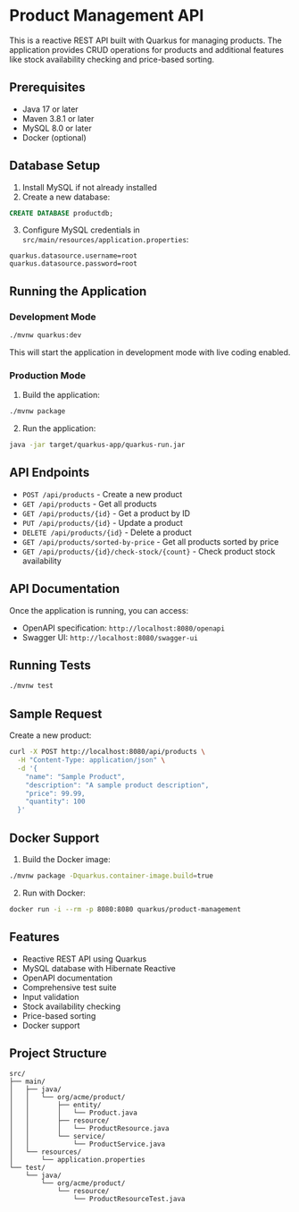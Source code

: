 # Product Management API

This is a reactive REST API built with Quarkus for managing products. The application provides CRUD operations for products and additional features like stock availability checking and price-based sorting.

## Prerequisites

- Java 17 or later
- Maven 3.8.1 or later
- MySQL 8.0 or later
- Docker (optional)

## Database Setup

1. Install MySQL if not already installed
2. Create a new database:
```sql
CREATE DATABASE productdb;
```

3. Configure MySQL credentials in `src/main/resources/application.properties`:
```properties
quarkus.datasource.username=root
quarkus.datasource.password=root
```

## Running the Application

### Development Mode

```bash
./mvnw quarkus:dev
```

This will start the application in development mode with live coding enabled.

### Production Mode

1. Build the application:
```bash
./mvnw package
```

2. Run the application:
```bash
java -jar target/quarkus-app/quarkus-run.jar
```

## API Endpoints

- `POST /api/products` - Create a new product
- `GET /api/products` - Get all products
- `GET /api/products/{id}` - Get a product by ID
- `PUT /api/products/{id}` - Update a product
- `DELETE /api/products/{id}` - Delete a product
- `GET /api/products/sorted-by-price` - Get all products sorted by price
- `GET /api/products/{id}/check-stock/{count}` - Check product stock availability

## API Documentation

Once the application is running, you can access:
- OpenAPI specification: `http://localhost:8080/openapi`
- Swagger UI: `http://localhost:8080/swagger-ui`

## Running Tests

```bash
./mvnw test
```

## Sample Request

Create a new product:
```bash
curl -X POST http://localhost:8080/api/products \
  -H "Content-Type: application/json" \
  -d '{
    "name": "Sample Product",
    "description": "A sample product description",
    "price": 99.99,
    "quantity": 100
  }'
```

## Docker Support

1. Build the Docker image:
```bash
./mvnw package -Dquarkus.container-image.build=true
```

2. Run with Docker:
```bash
docker run -i --rm -p 8080:8080 quarkus/product-management
```

## Features

- Reactive REST API using Quarkus
- MySQL database with Hibernate Reactive
- OpenAPI documentation
- Comprehensive test suite
- Input validation
- Stock availability checking
- Price-based sorting
- Docker support

## Project Structure

```
src/
├── main/
│   ├── java/
│   │   └── org/acme/product/
│   │       ├── entity/
│   │       │   └── Product.java
│   │       ├── resource/
│   │       │   └── ProductResource.java
│   │       └── service/
│   │           └── ProductService.java
│   └── resources/
│       └── application.properties
└── test/
    └── java/
        └── org/acme/product/
            └── resource/
                └── ProductResourceTest.java
``` 
